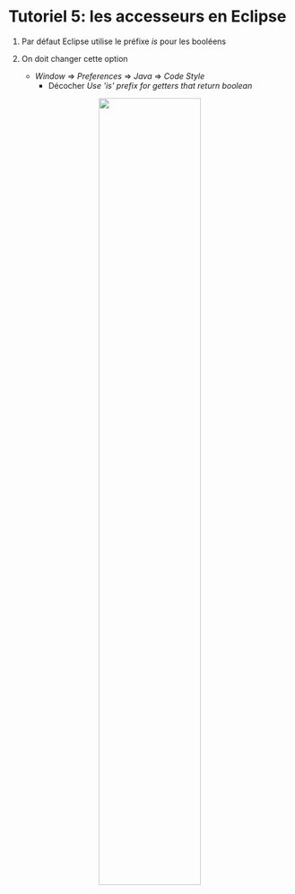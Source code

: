 # Tutoriel 5: les accesseurs en Eclipse

1. Par défaut Eclipse utilise le préfixe *is* pour les booléens

1. On doit changer cette option
    * *Window* => *Preferences* => *Java* => *Code Style*
        * Décocher *Use 'is' prefix for getters that return boolean*

<center>
    <img width="60%" src="eclipse01.png" />
<center>

